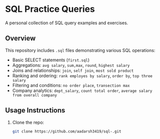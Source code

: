 # SQL Practice Queries

A personal collection of SQL query examples and exercises.

## Overview

This repository includes `.sql` files demonstrating various SQL operations:
- Basic SELECT statements (`first.sql`)
- Aggregations: `avg salary`, `sum,max`, `round`, `highest salary`
- Joins and relationships: `join`, `self join`, `most sold product`
- Ranking and ordering: `rank employes by salary`, `order by`, `top three salary`
- Filtering and conditions: `no order place`, `transection max`
- Company analytics: `dept_salary`, `count total order`, `average salary from overall company`

## Usage Instructions

1. Clone the repo:
   ```bash
   git clone https://github.com/aadarsh3419/sql-.git
